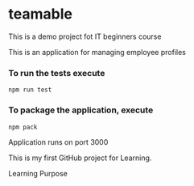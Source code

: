 # teamable
This is a demo project fot IT beginners course 

This is an application for managing employee profiles


### To run the tests execute

    npm run test

### To package the application, execute

    npm pack
    
    
  Application runs on port 3000

This is my first GitHub project for Learning.

Learning Purpose
